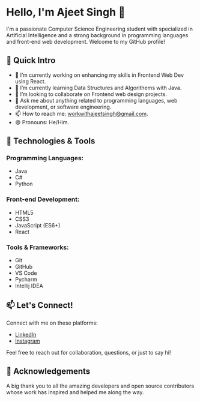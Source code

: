 <!-- <h1>Hi there👋 This is Ajeet Singh<h1/> 
<h4> - 🔭 I’m currently working on frontend web development<h4/>  Exploring new web designs that can be effctive in future web dev <hr>
 <h4>- 🌱I’m currently learning Java<h4/>Learning how to it could be usefull and easy to code with java instead of other programming languages with OOPs concept.<hr>
- 👯 I’m looking to collaborate on Web Design Ready to collaborate on Web Designs and deveolpment.
- - 🤔 I’m looking for help with ...
- 💬 Ask me about ...
- 📫 How to reach me: https://www.linkedin.com/in/ajeet-singh-b6977a229/
 - 😄 Pronouns: ... 
- ⚡ Skils: -->

# Hello, I'm Ajeet Singh 👋

I'm a passionate Computer Science Engineering student with specialized in Artificial Intelligence and a strong background in programming languages and front-end web development. Welcome to my GitHub profile!

## 🚀 Quick Intro

- 🔭 I’m currently working on enhancing my skills in Frontend Web Dev using React.
- 🌱 I’m currently learning Data Structures and Algorithems with Java.
- 👯 I’m looking to collaborate on Frontend web design projects.
- 💬 Ask me about anything related to programming languages, web development, or software engineering.
- 📫 How to reach me: workwithajeetsingh@gmail.com.
- 😄 Pronouns: He/Him.

## 🔧 Technologies & Tools

### Programming Languages:
- Java
- C#
- Python

### Front-end Development:
- HTML5
- CSS3
- JavaScript (ES6+)
- React
### Tools & Frameworks:
- Git
- GitHub
- VS Code
- Pycharm
- Intellij IDEA

<!-- ## 🌐 Projects

Here are some of my notable projects:

1. **[Project Name]** - Brief description of the project.
   - [GitHub Repository](link)
   - [Live Demo](link)

2. **[Project Name]** - Brief description of the project.
   - [GitHub Repository](link)
   - [Live Demo](link)

3. **[Project Name]** - Brief description of the project.
   - [GitHub Repository](link)
   - [Live Demo](link) -->

<!-- ## 📚 Achievements & Certifications

- [Certification Name] - Issuing Organization, Year
- [Achievement/Recognition] - Brief description, Year -->

## 📫 Let's Connect!

Connect with me on these platforms:

- [LinkedIn](https://www.linkedin.com/in/ajeet-singh-b6977a229/)
- [Instagram](https://www.instagram.com/_ajsingh07/)
  
Feel free to reach out for collaboration, questions, or just to say hi!

## 🙏 Acknowledgements

A big thank you to all the amazing developers and open source contributors whose work has inspired and helped me along the way.

